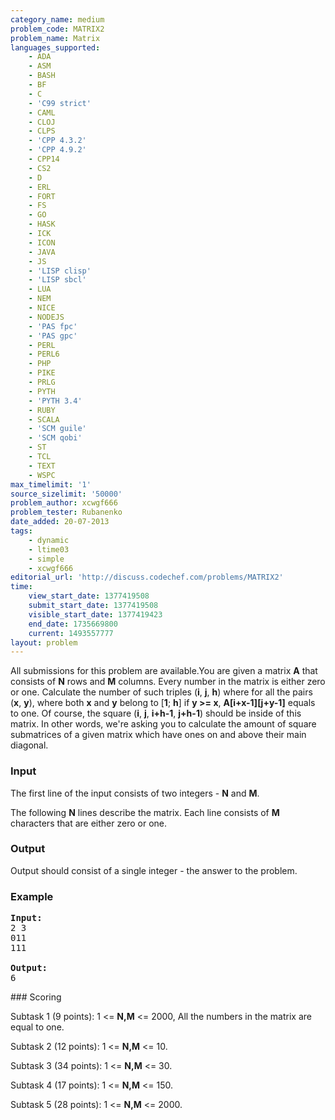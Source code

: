 ```yaml
---
category_name: medium
problem_code: MATRIX2
problem_name: Matrix
languages_supported:
    - ADA
    - ASM
    - BASH
    - BF
    - C
    - 'C99 strict'
    - CAML
    - CLOJ
    - CLPS
    - 'CPP 4.3.2'
    - 'CPP 4.9.2'
    - CPP14
    - CS2
    - D
    - ERL
    - FORT
    - FS
    - GO
    - HASK
    - ICK
    - ICON
    - JAVA
    - JS
    - 'LISP clisp'
    - 'LISP sbcl'
    - LUA
    - NEM
    - NICE
    - NODEJS
    - 'PAS fpc'
    - 'PAS gpc'
    - PERL
    - PERL6
    - PHP
    - PIKE
    - PRLG
    - PYTH
    - 'PYTH 3.4'
    - RUBY
    - SCALA
    - 'SCM guile'
    - 'SCM qobi'
    - ST
    - TCL
    - TEXT
    - WSPC
max_timelimit: '1'
source_sizelimit: '50000'
problem_author: xcwgf666
problem_tester: Rubanenko
date_added: 20-07-2013
tags:
    - dynamic
    - ltime03
    - simple
    - xcwgf666
editorial_url: 'http://discuss.codechef.com/problems/MATRIX2'
time:
    view_start_date: 1377419508
    submit_start_date: 1377419508
    visible_start_date: 1377419423
    end_date: 1735669800
    current: 1493557777
layout: problem
---
```

All submissions for this problem are available.You are given a matrix **A** that consists of **N** rows and **M** columns. Every number in the matrix is either zero or one. Calculate the number of such triples (**i**, **j**, **h**) where for all the pairs (**x**, **y**), where both **x** and **y** belong to \[**1**; **h**\] if **y >= x**, **A\[i+x-1\]\[j+y-1\]** equals to one. Of course, the square (**i**, **j**, **i+h-1**, **j+h-1**) should be inside of this matrix. In other words, we're asking you to calculate the amount of square submatrices of a given matrix which have ones on and above their main diagonal.

### Input

The first line of the input consists of two integers - **N** and **M**.

The following **N** lines describe the matrix. Each line consists of **M** characters that are either zero or one.

### Output

Output should consist of a single integer - the answer to the problem.

### Example

<pre><b>Input:</b>
2 3
011
111

<b>Output:</b>
6
</pre>### Scoring

Subtask 1 (9 points): 1 <= **N,M** <= 2000, All the numbers in the matrix are equal to one.

Subtask 2 (12 points): 1 <= **N,M** <= 10. 

Subtask 3 (34 points): 1 <= **N,M** <= 30. 

Subtask 4 (17 points): 1 <= **N,M** <= 150. 

Subtask 5 (28 points): 1 <= **N,M** <= 2000.

